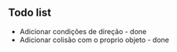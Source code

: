 ## Todo list
- Adicionar condições de direção - done
- Adicionar colisão com o proprio objeto - done